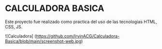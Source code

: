 # CALCULADORA BASICA
Este proyecto fue realizado como practica del uso de las tecnologias HTML, CSS, JS.

![Calculadora] (https://github.com/IrvinACG/Calculadora-Basica/blob/main/screenshot-web.jpg)